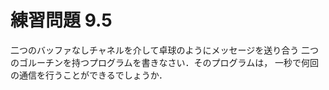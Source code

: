 # 練習問題 9.5

二つのバッファなしチャネルを介して卓球のようにメッセージを送り合う
二つのゴルーチンを持つプログラムを書きなさい．そのプログラムは，
一秒で何回の通信を行うことができるでしょうか．
